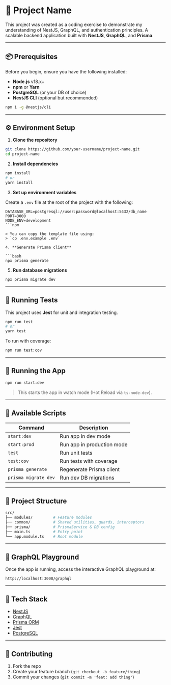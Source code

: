 # 🚀 Project Name
This project was created as a coding exercise to demonstrate my understanding of NestJS, GraphQL, and authentication principles.
A scalable backend application built with **NestJS**, **GraphQL**, and **Prisma**.

---

## 📦 Prerequisites

Before you begin, ensure you have the following installed:

- **Node.js** v18.x+
- **npm** or **Yarn**
- **PostgreSQL** (or your DB of choice)
- **NestJS CLI** (optional but recommended)

```bash
npm i -g @nestjs/cli
```

---

## ⚙️ Environment Setup

1. **Clone the repository**

```bash
git clone https://github.com/your-username/project-name.git
cd project-name
```

2. **Install dependencies**

```bash
npm install
# or
yarn install
```

3. **Set up environment variables**

Create a `.env` file at the root of the project with the following:

```env
DATABASE_URL=postgresql://user:password@localhost:5432/db_name
PORT=3000
NODE_ENV=development
```npm

> You can copy the template file using:  
> `cp .env.example .env`

4. **Generate Prisma client**

```bash
npx prisma generate
```

5. **Run database migrations**

```bash
npx prisma migrate dev
```

---

## 🧪 Running Tests

This project uses **Jest** for unit and integration testing.

```bash
npm run test
# or
yarn test
```

To run with coverage:

```bash
npm run test:cov
```

---

## 🚀 Running the App

```bash
npm run start:dev
```

> This starts the app in watch mode (Hot Reload via `ts-node-dev`).

---

## 🧰 Available Scripts

| Command | Description |
|--------|-------------|
| `start:dev` | Run app in dev mode |
| `start:prod` | Run app in production mode |
| `test` | Run unit tests |
| `test:cov` | Run tests with coverage |
| `prisma generate` | Regenerate Prisma client |
| `prisma migrate dev` | Run dev DB migrations |

---

## 📂 Project Structure

```bash
src/
├── modules/         # Feature modules
├── common/          # Shared utilities, guards, interceptors
├── prisma/          # PrismaService & DB config
├── main.ts          # Entry point
└── app.module.ts    # Root module
```

---

## 💬 GraphQL Playground

Once the app is running, access the interactive GraphQL playground at:

```
http://localhost:3000/graphql
```

---

## 🧱 Tech Stack

- [NestJS](https://nestjs.com/)
- [GraphQL](https://graphql.org/)
- [Prisma ORM](https://www.prisma.io/)
- [Jest](https://jestjs.io/)
- [PostgreSQL](https://www.postgresql.org/)

---

## 🙌 Contributing

1. Fork the repo
2. Create your feature branch (`git checkout -b feature/thing`)
3. Commit your changes (`git commit -m 'feat: add thing'`)
